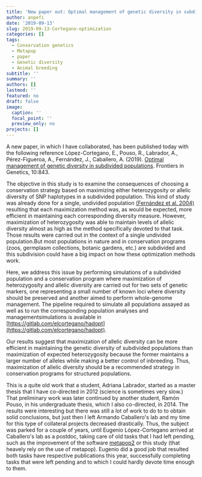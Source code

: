 ```yaml
---
title: 'New paper out: Optimal management of genetic diversity in subdivided  populations'
author: anpefi
date: '2019-09-13'
slug: 2019-09-13-Cortegano-optimization
categories: []
tags:
  - Conservation genetics
  - Metapop
  - paper
  - Genetic diversity
  - Animal breeding
subtitle: ''
summary: ''
authors: []
lastmod: ''
featured: no
draft: false
image:
  caption: ''
  focal_point: ''
  preview_only: no
projects: []
---
```


A new paper, in which I have collaborated, has been published today with the following reference López-Cortegano, E., Pouso, R., Labrador, A., Pérez-Figueroa, A., Fernández, J., Caballero, A. (2019). [Optimal management of genetic diversity in subdivided populations](https://www.frontiersin.org/articles/10.3389/fgene.2019.00843). Frontiers in Genetics, 10:843.

The objective in this study is to examine the consequences of choosing a conservation strategy based on maximizing either heterozygosity or allelic diversity of SNP haplotypes in a subdivided population. This kind of study was already done for a single, undivided population [(Fernández et al. 2004)](https://conbio.onlinelibrary.wiley.com/doi/full/10.1111/j.1523-1739.2004.00341.x) resulting that each maximization method was, as would be expected, more efficient in maintaining each corresponding diversity measure. However, maximization of heterozygosity was able to maintain levels of allelic diversity almost as high as the method specifically devoted to that task. Those results were carried out in the context of a single undivided population.But most populations in nature and in conservation programs (zoos, germplasm collections, botanic gardens, etc.) are subdivided and this subdivision could have a big impact on how these optimization methods work.

Here, we address this issue by performing simulations of a subdivided population and a conservation program where maximization of heterozygosity and allelic diversity are carried out for two sets of genetic markers, one representing a small number of known loci where diversity should be preserved and another aimed to perform whole-genome management. The pipeline required to simulate all populations assayed as well as to run the corresponding population analyses and managementsimulations is available in [https://gitlab.com/elcortegano/hadopt](https://gitlab.com/elcortegano/hadopt).

Our results suggest that maximization of allelic diversity can be more efficient in maintaining the genetic diversity of subdivided populations than maximization of expected heterozygosity because the former maintains a larger number of alleles while making a better control of inbreeding. Thus, maximization of allelic diversity should be a recommended strategy in conservation programs for structured populations.

This is a quite old work that a student, Adriana Labrador, started as a master thesis that I have co-directed in 2012 (science is sometimes very slow.) That preliminary work was later continued by another student, Ramón Pouso, in his undergraduate thesis, which I also co-directed, in 2014. The results were interesting but there was still a lot of work to do to to obtain solid conclusions, but just then I left Armando Caballero's lab and my time for this type of collateral projects decreased drastically. Thus, the subject was parked for a couple of years, until Eugenio López-Cortegano arrived at Caballero's lab as a postdoc, taking care of old tasks that I had left pending, such as the improvement of the software [metapop2](https://doi.org/10.1111/1755-0998.13015) or this study (that heavely rely on the use of metapop). Eugenio did a good job that resulted both tasks have respective publications this year, successfully completing tasks that were left pending and to which I could hardly devote time enough to them. 
